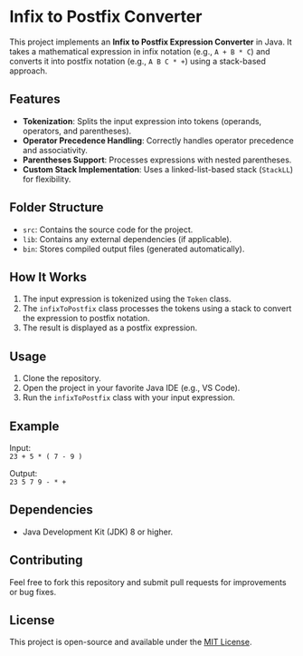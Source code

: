 # Infix to Postfix Converter

This project implements an **Infix to Postfix Expression Converter** in Java. It takes a mathematical expression in infix notation (e.g., `A + B * C`) and converts it into postfix notation (e.g., `A B C * +`) using a stack-based approach.

## Features

- **Tokenization**: Splits the input expression into tokens (operands, operators, and parentheses).
- **Operator Precedence Handling**: Correctly handles operator precedence and associativity.
- **Parentheses Support**: Processes expressions with nested parentheses.
- **Custom Stack Implementation**: Uses a linked-list-based stack (`StackLL`) for flexibility.

## Folder Structure

- `src`: Contains the source code for the project.
- `lib`: Contains any external dependencies (if applicable).
- `bin`: Stores compiled output files (generated automatically).

## How It Works

1. The input expression is tokenized using the `Token` class.
2. The `infixToPostfix` class processes the tokens using a stack to convert the expression to postfix notation.
3. The result is displayed as a postfix expression.

## Usage

1. Clone the repository.
2. Open the project in your favorite Java IDE (e.g., VS Code).
3. Run the `infixToPostfix` class with your input expression.

## Example

Input:  
`23 + 5 * ( 7 - 9 )`

Output:  
`23 5 7 9 - * +`

## Dependencies

- Java Development Kit (JDK) 8 or higher.

## Contributing

Feel free to fork this repository and submit pull requests for improvements or bug fixes.

## License

This project is open-source and available under the [MIT License](LICENSE).
